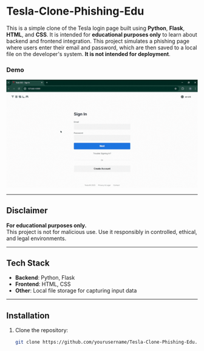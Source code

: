 # Tesla-Clone-Phishing-Edu

This is a simple clone of the Tesla login page built using **Python**, **Flask**, **HTML**, and **CSS**. It is intended for **educational purposes only** to learn about backend and frontend integration. This project simulates a phishing page where users enter their email and password, which are then saved to a local file on the developer's system. **It is not intended for deployment**.

### Demo
![Demo Gif](assets/demo.gif)

---

## Disclaimer

**For educational purposes only.**  
This project is not for malicious use. Use it responsibly in controlled, ethical, and legal environments.

---

## Tech Stack

- **Backend**: Python, Flask
- **Frontend**: HTML, CSS
- **Other**: Local file storage for capturing input data

---

## Installation

1. Clone the repository:
   ```bash
   git clone https://github.com/yourusername/Tesla-Clone-Phishing-Edu.git
